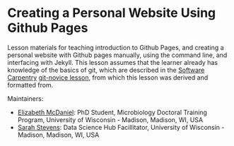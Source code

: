 Creating a Personal Website Using Github Pages
==========

Lesson materials for teaching introduction to Github Pages, and creating a personal website with Github pages manually, using the command line, and interfacing with Jekyll. This lesson assumes that the learner already has knowledge of the basics of git, which are described in the [Software Carpentry](software-carpentry.org) [git-novice lesson](http://swcarpentry.github.io/git-novice/), from which this lesson was derived and formatted from.

Maintainers:

* [Elizabeth McDaniel][mcdaniel_elizabeth]: PhD Student, Microbiology Doctoral Training Program, University of Wisconsin - Madison, Madison, WI, USA
* [Sarah Stevens][stevens_sarah]: Data Science Hub Facillitator, University of Wisconsin - Madison, Madison, WI, USA

[mcdaniel_elizabeth]: https://elizabethmcd.github.io
[stevens_sarah]: http://sarahlrstevens.info
[lesson-example]: https://swcarpentry.github.io/lesson-example
